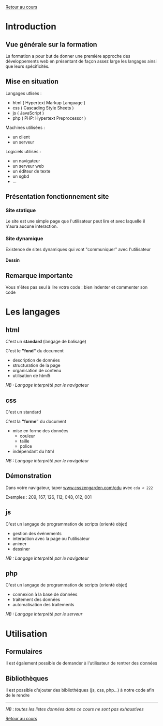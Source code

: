 [Retour au cours](../cours.md)

# Introduction

## Vue générale sur la formation

La formation a pour but de donner une première approche des développements web en présentant de façon assez large les langages ainsi que leurs spécificités.

## Mise en situation

Langages utlisés :

* html ( Hypertext Markup Language )
* css ( Cascading Style Sheets )
* js ( JavaScript )
* php ( PHP: Hypertext Preprocessor )

Machines utilisées :

* un client
* un serveur

Logiciels utilisés :

* un navigateur
* un serveur web
* un éditeur de texte
* un sgbd
* ...

## Présentation fonctionnement site

### Site statique

Le site est une simple page que l'utilisateur peut lire et avec laquelle il n'aura aucune interaction.

### Site dynamique

Existence de sites dynamiques qui vont "communiquer" avec l'utilisateur

#### Dessin

## Remarque importante

Vous n'êtes pas seul à lire votre code : bien indenter et commenter son code

# Les langages

## html

C'est un __standard__ (langage de balisage)

C'est le __"fond"__ du document

* description de données
* structuration de la page
* organisation de contenu
* utilisation de html5

_NB : Langage interprété par le navigateur_

## css

C'est un standard

C'est la __"forme"__ du document

* mise en forme des données
  - couleur
  - taille
  - police
* indépendant du html

_NB : Langage interprété par le navigateur_

## Démonstration

Dans votre navigateur, taper www.csszengarden.com/cdu avec ```cdu < 222```

Exemples : 209, 167, 126, 112, 048, 012, 001

## js

C'est un langage de programmation de scripts (orienté objet)

* gestion des événements
* interaction avec la page ou l'utilisateur
* animer
* dessiner

_NB : Langage interprété par le navigateur_

## php

C'est un langage de programmation de scripts (orienté objet)

* connexion à la base de données
* traitement des données
* automatisation des traitements

_NB : Langage interprété par le serveur_

# Utilisation

## Formulaires

Il est également possible de demander à l'utilisateur de rentrer des données

## Bibliothèques

Il est possible d'ajouter des bibliothèques (js, css, php...) à notre code afin de le rendre

---

_NB : toutes les listes données dans ce cours ne sont pas exhaustives_

[Retour au cours](../cours.md)
